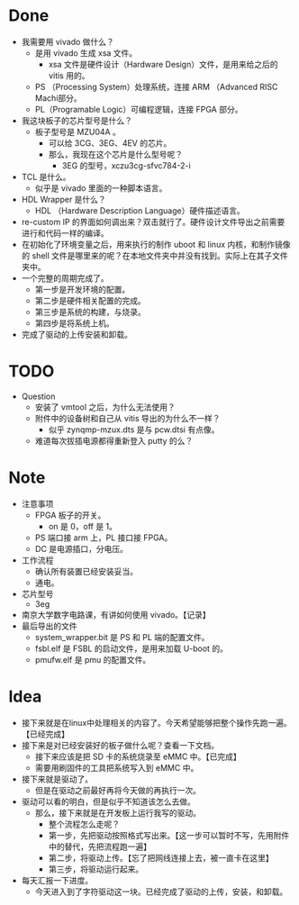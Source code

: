 # Done
- 我需要用 vivado 做什么？
	- 是用 vivado 生成 xsa 文件。
		- xsa 文件是硬件设计（Hardware Design）文件，是用来给之后的 vitis 用的。
	- PS （Processing System）处理系统，连接 ARM （Advanced RISC Machi部分。
	- PL（Programable Logic）可编程逻辑，连接 FPGA 部分。
- 我这块板子的芯片型号是什么？
	-   板子型号是 MZU04A 。
		- 可以给 3CG、3EG、4EV 的芯片。
		- 那么，我现在这个芯片是什么型号呢？
			- 3EG 的型号，xczu3cg-sfvc784-2-i
- TCL 是什么。
	- 似乎是 vivado 里面的一种脚本语言。
- HDL Wrapper 是什么？
	- HDL （Hardware Description Language）硬件描述语言。
- re-custom IP 的界面如何调出来？双击就行了。硬件设计文件导出之前需要进行和代码一样的编译。
- 在初始化了环境变量之后，用来执行的制作 uboot 和 linux 内核，和制作镜像的 shell 文件是哪里来的呢？在本地文件夹中并没有找到。实际上在其子文件夹中。
- 一个完整的周期完成了。
	- 第一步是开发环境的配置。
	- 第二步是硬件相关配置的完成。
	- 第三步是系统的构建，与烧录。
	- 第四步是将系统上机。
- 完成了驱动的上传安装和卸载。

# TODO
- Question
	- 安装了 vmtool 之后，为什么无法使用？
	- 附件中的设备树和自己从 vitis 导出的为什么不一样？
		- 似乎 zynqmp-mzux.dts 是与 pcw.dtsi 有点像。
	- 难道每次拔插电源都得重新登入 putty 的么？

# Note
- 注意事项
	- FPGA 板子的开关。
		- on 是 0，off 是 1。
	- PS 端口接 arm 上，PL 接口接 FPGA。
	- DC 是电源插口，分电压。
- 工作流程
	- 确认所有装置已经安装妥当。
	- 通电。
- 芯片型号
	- 3eg
- 南京大学数字电路课，有讲如何使用 vivado。【记录】
- 最后导出的文件
	- system_wrapper.bit 是 PS 和 PL 端的配置文件。
	- fsbl.elf 是 FSBL 的启动文件，是用来加载 U-boot 的。
	- pmufw.elf 是 pmu 的配置文件。

# Idea
- 接下来就是在linux中处理相关的内容了。今天希望能够把整个操作先跑一遍。【已经完成】
- 接下来是对已经安装好的板子做什么呢？查看一下文档。
	- 接下来应该是把 SD 卡的系统烧录至 eMMC 中。【已完成】
	- 需要用刷固件的工具把系统写入到 eMMC 中。
- 接下来就是驱动了。
	- 但是在驱动之前最好再将今天做的再执行一次。
- 驱动可以看的明白，但是似乎不知道该怎么去做。
	- 那么，接下来就是在开发板上运行我写的驱动。
		- 整个流程怎么走呢？
		- 第一步，先把驱动按照格式写出来。【这一步可以暂时不写，先用附件中的替代，先把流程跑一遍】
		- 第二步，将驱动上传。【忘了把网线连接上去，被一直卡在这里】
		- 第三步，将驱动运行起来。
- 每天汇报一下进度。
	- 今天进入到了字符驱动这一块。已经完成了驱动的上传，安装，和卸载。
